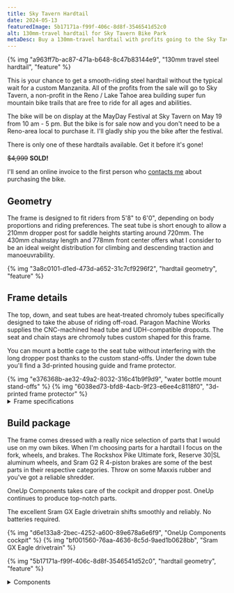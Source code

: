 ```yaml
---
title: Sky Tavern Hardtail
date: 2024-05-13
featuredImage: 5b17171a-f99f-406c-8d8f-3546541d52c0
alt: 130mm-travel hardtail for Sky Tavern Bike Park
metaDesc: Buy a 130mm-travel hardtail with profits going to the Sky Tavern Bike Park
---
```


{% img "a963ff7b-ac87-471a-b648-8c47b83144e9", "130mm travel steel hardtail", "feature" %}

This is your chance to get a smooth-riding steel hardtail without the typical wait for a custom Manzanita. All of the profits from the sale will go to Sky Tavern, a non-profit in the Reno / Lake Tahoe area building super fun mountain bike trails that are free to ride for all ages and abilities.

The bike will be on display at the MayDay Festival at Sky Tavern on May 19 from 10 am - 5 pm. But the bike is for sale now and you don't need to be a Reno-area local to purchase it. I'll gladly ship you the bike after the festival.

There is only one of these hardtails available. Get it before it's gone!

~~$4,999~~ **SOLD!**

I'll send an online invoice to the first person who [contacts me](https://manzanitacycles.com/contact) about purchasing the bike. 

## Geometry

The frame is designed to fit riders from 5'8" to 6'0", depending on body proportions and riding preferences. The seat tube is short enough to allow a 210mm dropper post for saddle heights starting around 720mm. The 430mm chainstay length and 778mm front center offers what I consider to be an ideal weight distribution for climbing and descending traction and manoeuvrability.

{% img "3a8c0101-d1ed-473d-a652-31c7cf9296f2", "hardtail geometry", "feature" %}

## Frame details

The top, down, and seat tubes are heat-treated chromoly tubes specifically designed to take the abuse of riding off-road. Paragon Machine Works supplies the CNC-machined head tube and UDH-compatible dropouts. The seat and chain stays are chromoly tubes custom shaped for this frame. 

You can mount a bottle cage to the seat tube without interfering with the long dropper post thanks to the custom stand-offs. Under the down tube you'll find a 3d-printed housing guide and frame protector.

<div class="card-grid feature">
{% img "e376368b-ae32-49a2-8032-316c41b9f9d9", "water bottle mount stand-offs" %}
{% img "6038ed73-bfd8-4acb-9f23-e6ee4c8118f0", "3d-printed frame protector" %}
</div>

<div class="details-wrapper bump mt-2xl">
    <details>
		<summary>Frame specifications</summary>
		<div>
			<table>
				<tbody>
					<tr>
						<th>Max tire size</th>
						<td>29x2.6</td>
					</tr>
					<tr>
						<th>Rear hub</th>
						<td>12x148</td>
					</tr>
					<tr>
						<th>Rear dropout</th>
						<td>UDH / Sram Transmission</td>
					</tr>
					<tr>
						<th>Chainline</th>
						<td>52 mm</td>
					</tr>
					<tr>
						<th>Max chainring</th>
						<td>36t</td>
					</tr>
					<tr>
						<th>Brake mount</th>
						<td>IS</td>
					</tr>
					<tr>
						<th>Max rear rotor size</th>
						<td>180 mm</td>
					</tr>
					<tr>
						<th>Seat post diameter</th>
						<td>31.6 mm</td>
					</tr>
					<tr>
						<th>Bottom bracket</th>
						<td>73 mm BSA</td>
					</tr>
					<tr>
						<th>Dropper post routing</th>
						<td>Internal</td>
					</tr>
					<tr>
						<th>Shift and brake routing</th>
						<td>External</td>
					</tr>
					<tr>
						<th>Bottle mounts</th>
						<td>2 inside the frame, one 3-pack mount under the down tube</td>
					</tr>
				</tbody>
			</table>
		</div>
	</details>
</div>

## Build package

The frame comes dressed with a really nice selection of parts that I would use on my own bikes. When I'm choosing parts for a hardtail I focus on the fork, wheels, and brakes. The Rockshox Pike Ultimate fork, Reserve 30|SL aluminum wheels, and Sram G2 R 4-piston brakes are some of the best parts in their respective categories. Throw on some Maxxis rubber and you've got a reliable shredder.

OneUp Components takes care of the cockpit and dropper post. OneUp continues to produce top-notch parts.

The excellent Sram GX Eagle drivetrain shifts smoothly and reliably. No batteries required.

<div class="card-grid feature">
{% img "d6e133a8-2bec-4252-a600-89e678a6e6f9", "OneUp Components cockpit" %}
{% img "bf001560-76aa-4636-8c5d-9aed1b0628bb", "Sram GX Eagle drivetrain" %}
</div>

{% img "5b17171a-f99f-406c-8d8f-3546541d52c0", "hardtail geometry", "feature" %}

<div class="details-wrapper bump mt-2xl">
    <details>
		<summary>Components</summary>
		<div>
			<table>
				<tbody>
					<tr>
						<th>Fork</th>
						<td>RockShox Pike Ultimate 130mm travel / 44mm offset</td>
					</tr>
                    <tr>
						<th>Wheels</th>
						<td>Reserve 30|SL AL 6069 29"</td>
					</tr>
                    <tr>
						<th>Tires</th>
						<td>29x2.4 Maxxis Dissector up front and Rekon in back</td>
					</tr>
					<tr>
						<th>Brakes</th>
						<td>Sram G2 R 4-piston front and rear</td>
					</tr>
                    <tr>
						<th>Rotors</th>
						<td>Sram Centerline 180mm front and rear</td>
					</tr>
					<tr>
						<th>Crankset</th>
						<td>Sram GX Eagle DUB 170mm 32t</td>
					</tr>
					<tr>
						<th>Shifter</th>
						<td>Sram GX Eagle</td>
					</tr>
					<tr>
						<th>Chain</th>
						<td>Sram GX Eagle</td>
					</tr>
					<tr>
						<th>Cassette</th>
						<td>Sram GX Eagle 10-52t</td>
					</tr>
					<tr>
						<th>Rear derailleur</th>
						<td>Sram GX Eagle</td>
					</tr>
					<tr>
						<th>Handlebar</th>
						<td>OneUp Components carbon 20mm rise</td>
					</tr>
                    <tr>
						<th>Grips</th>
						<td>OneUp Components thick</td>
					</tr>
					<tr>
						<th>Stem</th>
						<td>OneUp Components 50mm</td>
					</tr>
					<tr>
						<th>Headset</th>
						<td>White Industries stealth black</td>
					</tr>
					<tr>
						<th>Seat collar</th>
						<td>Engin Cycles dual bolt</td>
					</tr>
					<tr>
						<th>Seat post</th>
						<td>OneUp Components 210mm travel dropper</td>
					</tr>
                    <tr>
						<th>Seat post remote</th>
						<td>OneUp Components v3</td>
					</tr>
                    <tr>
						<th>Saddle</th>
						<td>Ergon SR pro</td>
					</tr>
				</tbody>
			</table>
		</div>
	</details>
</div> 